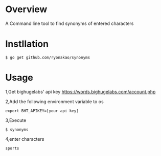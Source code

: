 # Overview
A Command line tool to find synonyms of entered characters

# Instllation

```
$ go get github.com/ryonakao/synonyms
```

# Usage

1,Get bighugelabs' api key
https://words.bighugelabs.com/account.php

2,Add the following environment variable to os

```
export BHT_APIKEY=[your api key]
```

3,Execute

```
$ synonyms
```

4,enter characters

```
sports
```
